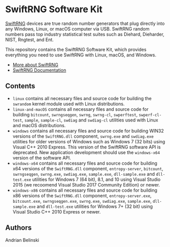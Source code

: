 # SwiftRNG Software Kit

[SwiftRNG](https://tectrolabs.com/swiftrng/) devices are true random number generators that plug directly into any Windows, Linux, or macOS computer via USB. SwiftRNG random numbers pass top industry statistical test suites such as Diehard, Dieharder, NIST, Rngtest, and Ent.

This repository contains the SwiftRNG Software Kit, which provides everything you need to use SwiftRNG with Linux, macOS, and Windows.

* [More about SwiftRNG](https://tectrolabs.com/swiftrng/)
* [SwiftRNG Documentation](https://tectrolabs.com/docs/swiftrng/)

## Contents

* `linux` contains all necessary files and source code for building the `swrandom` kernel module used with Linux distributions.
* `linux-and-macOS` contains all necessary files and source code for building `bitcount`, `swrngseqgen`, `swrng`, `swrng-cl`, `swperftest`, `swperf-cl-test`, `sample`, `sample-cl`, `swdiag` and `swdiag-cl` utilities used with Linux and macOS distributions.
* `windows` contains all necessary files and source code for building WIN32 versions of the `SwiftRNG.dll` component, `swrng.exe` and `swdiag.exe` utilities for older versions of Windows such as Windows 7 (32 bits) using Visual C++ 2010 Express. This version of the SwiftRNG software API is deprecated. New application development should use the `windows-x64` version of the software API.
* `windows-x64` contains all necessary files and source code for building x64 versions of the `SwiftRNG.dll` component, `entropy-server`, `bitcount`, `swrngseqgen`, `swrng.exe`, `swdiag.exe`, `sample.exe`, `dll-sample.exe` and `dll-test.exe` utilities for Windows 7 (64 bit), 8.1, and 10 using Visual Studio 2015 (we recoomend Visual Studio 2017 Community Edition) or newer.
* `windows-x86` contains all necessary files and source code for building x86 versions of the `SwiftRNG.dll` component, `entropy-server.exe`, `bitcount.exe`, `swrngseqgen.exe`, `swrng.exe`, `swdiag.exe`, `sample.exe`, `dll-sample.exe` and `dll-test.exe` utilities for Windows 7+ (32 bit) using Visual Studio C++ 2010 Express or newer.

## Authors

Andrian Belinski  
